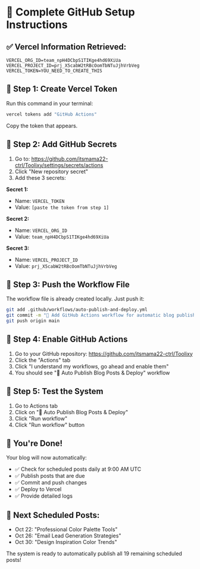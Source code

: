 # 🚀 Complete GitHub Setup Instructions

## ✅ **Vercel Information Retrieved:**

```
VERCEL_ORG_ID=team_npH4DCbpS1TIKge4hd69XiUa
VERCEL_PROJECT_ID=prj_X5cabW2tRBcOomTbNTuJjhVrbVeg
VERCEL_TOKEN=YOU_NEED_TO_CREATE_THIS
```

## 🔧 **Step 1: Create Vercel Token**

Run this command in your terminal:
```bash
vercel tokens add "GitHub Actions"
```

Copy the token that appears.

## 🔐 **Step 2: Add GitHub Secrets**

1. Go to: https://github.com/itsmama22-ctrl/Toolixy/settings/secrets/actions
2. Click "New repository secret"
3. Add these 3 secrets:

**Secret 1:**
- Name: `VERCEL_TOKEN`
- Value: `[paste the token from step 1]`

**Secret 2:**
- Name: `VERCEL_ORG_ID`
- Value: `team_npH4DCbpS1TIKge4hd69XiUa`

**Secret 3:**
- Name: `VERCEL_PROJECT_ID`
- Value: `prj_X5cabW2tRBcOomTbNTuJjhVrbVeg`

## 📁 **Step 3: Push the Workflow File**

The workflow file is already created locally. Just push it:

```bash
git add .github/workflows/auto-publish-and-deploy.yml
git commit -m "🤖 Add GitHub Actions workflow for automatic blog publishing"
git push origin main
```

## 🎯 **Step 4: Enable GitHub Actions**

1. Go to your GitHub repository: https://github.com/itsmama22-ctrl/Toolixy
2. Click the "Actions" tab
3. Click "I understand my workflows, go ahead and enable them"
4. You should see "🤖 Auto Publish Blog Posts & Deploy" workflow

## 🧪 **Step 5: Test the System**

1. Go to Actions tab
2. Click on "🤖 Auto Publish Blog Posts & Deploy"
3. Click "Run workflow"
4. Click "Run workflow" button

## 🎉 **You're Done!**

Your blog will now automatically:
- ✅ Check for scheduled posts daily at 9:00 AM UTC
- ✅ Publish posts that are due
- ✅ Commit and push changes
- ✅ Deploy to Vercel
- ✅ Provide detailed logs

## 📅 **Next Scheduled Posts:**
- Oct 22: "Professional Color Palette Tools"
- Oct 26: "Email Lead Generation Strategies"
- Oct 30: "Design Inspiration Color Trends"

The system is ready to automatically publish all 19 remaining scheduled posts!
